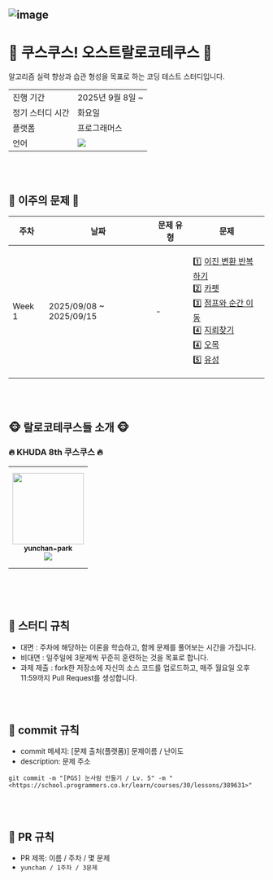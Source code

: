 ![image](https://github.com/user-attachments/assets/6e433204-730b-406d-b892-571823b2c675)
---
# 💯 쿠스쿠스! 오스트랄로코테쿠스 💯
알고리즘 실력 향상과 습관 형성을 목표로 하는 코딩 테스트 스터디입니다.

<table>
  <tr>
    <td>진행 기간</td>
    <td>2025년 9월 8일 ~ </td>
  </tr>
  <tr>
    <td>정기 스터디 시간</td>
    <td>화요일  </td>
  </tr>
  <tr>
    <td>플랫폼</td>
    <td>프로그래머스</td>
  </tr>
  <tr>
    <td>언어</td>
    <td>
<img src="https://img.shields.io/badge/Python-3776AB?style=for-the-badge&logo=python&logoColor=white">
    </td>
  </tr>
</table>

<br />
<br />

## 👑 이주의 문제 👑

| 주차 | 날짜 | 문제 유형 | 문제 |
| --- | --- | --- | --- |
| Week 1 | 2025/09/08 ~ 2025/09/15 | - | <p align=left> 1️⃣ [이진 변환 반복하기](https://school.programmers.co.kr/learn/courses/30/lessons/70129) <br> 2️⃣ [카펫](https://school.programmers.co.kr/learn/courses/30/lessons/42842) <br> 3️⃣ [점프와 순간 이동](https://school.programmers.co.kr/learn/courses/30/lessons/12980) <br> 4️⃣ [지뢰찾기](https://www.acmicpc.net/problem/4396) <br> 4️⃣ [오목](https://www.acmicpc.net/problem/2615) <br> 5️⃣ [유성](https://www.acmicpc.net/problem/10703) 
</p>

<br />
<br />

## 🐵 랄로코테쿠스들 소개 🐵
### 🔥 KHUDA 8th 쿠스쿠스 🔥

<table><tr>                 
<td align="center" width="140px" height="200px"><a href="https://github.com/yunchan-park"><img src="https://avatars.githubusercontent.com/u/194897454?v=4?s=100" width="140px;" alt=""/>         <br /><sub><b>yunchan-park</b><br><img src="https://us-central1-progress-markdown.cloudfunctions.net/progress/7"/></sub></a><br /></td>
</table><br />

<br />
<br />

## 📌 스터디 규칙

- 대면 : 주차에 해당하는 이론을 학습하고, 함께 문제를 풀어보는 시간을 가집니다. 
- 비대면 : 일주일에 3문제씩 꾸준히 훈련하는 것을 목표로 합니다.
- 과제 제출 : fork한 저장소에 자신의 소스 코드를 업로드하고, 매주 월요일 오후 11:59까지 Pull Request를 생성합니다.

<br />
<br />

## 📌 commit 규칙

- commit 메세지: [문제 출처(플랫폼)] 문제이름 / 난이도
- description: 문제 주소

```
git commit -m "[PGS] 눈사람 만들기 / Lv. 5" -m "<https://school.programmers.co.kr/learn/courses/30/lessons/389631>"
```

<br />
<br />

## 📌 PR 규칙

- PR 제목: 이름 / 주차 / 몇 문제
- `yunchan / 1주차 / 3문제`
